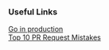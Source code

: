 ### Useful Links

[Go in production](https://peter.bourgon.org/go-in-production/)    
[Top 10 PR Request Mistakes](https://blog.scottnonnenberg.com/top-ten-pull-request-review-mistakes/)    